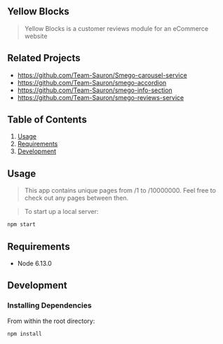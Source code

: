 ## Yellow Blocks

> Yellow Blocks is a customer reviews module for an eCommerce website

## Related Projects

  - https://github.com/Team-Sauron/Smego-carousel-service
  - https://github.com/Team-Sauron/smego-accordion
  - https://github.com/Team-Sauron/smego-info-section
  - https://github.com/Team-Sauron/smego-reviews-service

## Table of Contents

1. [Usage](#Usage)
1. [Requirements](#requirements)
1. [Development](#development)

## Usage

> This app contains unique pages from /1 to /10000000. Feel free to check out any pages between then.  

> To start up a local server:

```sh
npm start
```

## Requirements

- Node 6.13.0

## Development

### Installing Dependencies

From within the root directory:

```sh
npm install
```

